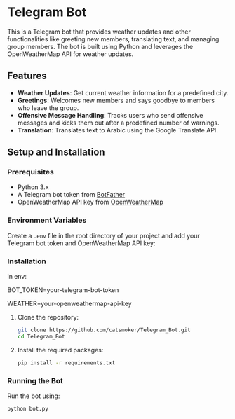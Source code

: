# Telegram Bot

This is a Telegram bot that provides weather updates and other functionalities like greeting new members, translating text, and managing group members. The bot is built using Python and leverages the OpenWeatherMap API for weather updates.

## Features

- **Weather Updates**: Get current weather information for a predefined city.
- **Greetings**: Welcomes new members and says goodbye to members who leave the group.
- **Offensive Message Handling**: Tracks users who send offensive messages and kicks them out after a predefined number of warnings.
- **Translation**: Translates text to Arabic using the Google Translate API.

## Setup and Installation

### Prerequisites

- Python 3.x
- A Telegram bot token from [BotFather](https://core.telegram.org/bots#botfather)
- OpenWeatherMap API key from [OpenWeatherMap](https://home.openweathermap.org/users/sign_up)

### Environment Variables

Create a `.env` file in the root directory of your project and add your Telegram bot token and OpenWeatherMap API key:


### Installation

in env:

BOT_TOKEN=your-telegram-bot-token

WEATHER=your-openweathermap-api-key

1. Clone the repository:
    ```sh
    git clone https://github.com/catsmoker/Telegram_Bot.git
    cd Telegram_Bot
    ```

2. Install the required packages:
    ```sh
    pip install -r requirements.txt
    ```

### Running the Bot

Run the bot using:
```sh
python bot.py
